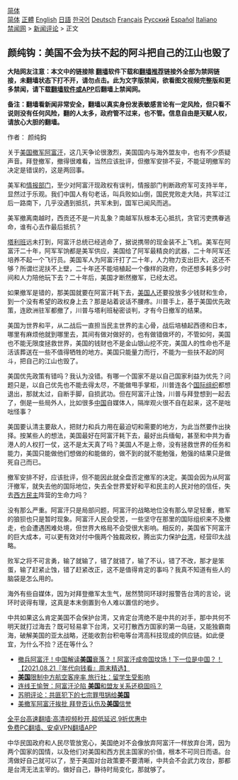 <!-- 面包屑导航 --> <div class="breadcrumb"><!-- GTranslate: https://gtranslate.io/ -->  <div class="switcher notranslate">  <div class="selected">  <a href="#" onclick="return false;"> 简体</a>  </div>  <div class="option">  <a href="https://www.bannedbook.org" onclick="doGTranslate('zh-CN|zh-CN');jQuery('div.switcher div.selected a').html(jQuery(this).html());return false;" title="简体中文" class="nturl selected"> 简体</a>  <a href="https://www.bannedbook.org/zh-tw/" onclick="doGTranslate('zh-CN|zh-TW');jQuery('div.switcher div.selected a').html(jQuery(this).html());return false;" title="繁體中文" class="nturl"> 正體</a>  <a href="https://www.bannedbook.org/en/" onclick="doGTranslate('zh-CN|en');jQuery('div.switcher div.selected a').html(jQuery(this).html());return false;" title="English" class="nturl"> English</a>  <a href="https://www.bannedbook.org/ja/" onclick="doGTranslate('zh-CN|ja');jQuery('div.switcher div.selected a').html(jQuery(this).html());return false;" title="日本語" class="nturl"> 日語</a>  <a href="https://www.bannedbook.org/ko/" onclick="doGTranslate('zh-CN|ko');jQuery('div.switcher div.selected a').html(jQuery(this).html());return false;" title="한국어" class="nturl"> 한국어</a>  <a href="https://www.bannedbook.org/de/" onclick="doGTranslate('zh-CN|de');jQuery('div.switcher div.selected a').html(jQuery(this).html());return false;" title="Deutsch" class="nturl"> Deutsch</a>  <a href="https://www.bannedbook.org/fr/" onclick="doGTranslate('zh-CN|fr');jQuery('div.switcher div.selected a').html(jQuery(this).html());return false;" title="Français" class="nturl"> Français</a>  <a href="https://www.bannedbook.org/ru/" onclick="doGTranslate('zh-CN|ru');jQuery('div.switcher div.selected a').html(jQuery(this).html());return false;" title="Русский" class="nturl"> Русский</a>  <a href="https://www.bannedbook.org/es/" onclick="doGTranslate('zh-CN|es');jQuery('div.switcher div.selected a').html(jQuery(this).html());return false;" title="Español" class="nturl"> Español</a>  <a href="https://www.bannedbook.org/it/" onclick="doGTranslate('zh-CN|it');jQuery('div.switcher div.selected a').html(jQuery(this).html());return false;" title="Italiano" class="nturl"> Italiano</a>  </div>  </div>      <div class='breadcrumb-sub'><!-- Breadcrumb NavXT 6.3.0 --> <a href="https://www.bannedbook.org/" class="home">禁闻网</a> &gt; <a href="https://www.bannedbook.org/bnews/comments/" class="category">新闻评论</a> &gt; 正文</div></div><h2>颜纯钩：美国不会为扶不起的阿斗把自己的江山也毁了</h2> <p class="notice"><b>大陆网友注意：本文中的链接除 <a href="https://github.com/bannedbook/fanqiang" >翻墙</a>软件下载和<a href="https://github.com/killgcd/justmysocks/blob/master/README.md">翻墙推荐</a>链接外全部为禁网链接，未翻墙状态下打不开，请勿点击。此为文字版禁闻，欲看图文视频完整版和更多禁闻，请下载<a href="https://github.com/bannedbook/fanqiang">翻墙软件或APP</a>后翻墙上禁闻网。</p><p>备注：翻墙看新闻非常安全，翻墙以真实身份发表敏感言论有一定风险，但只看不说则没有任何风险，翻的人太多，政府管不过来，也不管。信息自由是天赋人权，请放心大胆的翻墙。</b></p>  <div class="entry"> <p>作者： 颜纯鈎</p> <p>关于<a href="https://www.bannedbook.org/bnews/tag/%e7%be%8e%e5%9b%bd/" class="st_tag internal_tag" rel="tag" title="标签 美国 下的日志">美国</a><a href="https://www.bannedbook.org/bnews/tag/%E6%92%A4%E5%86%9B/" class="st_tag internal_tag" rel="tag" title="标签 撤军 下的日志">撤军</a><a href="https://www.bannedbook.org/bnews/tag/%e9%98%bf%e5%af%8c%e6%b1%97/" class="st_tag internal_tag" rel="tag" title="标签 阿富汗 下的日志">阿富汗</a>，这几天争论很激烈，美国国内与海外盟友中，也有不少质疑声音。拜登撤军，撤得很难看，当然应该批评，但撤军安排不妥，不能证明撤军的决定是错误的，这是两回事。</p> <p>美军和<a href="https://www.bannedbook.org/bnews/tag/%E6%83%85%E6%8A%A5%E9%83%A8%E9%97%A8/" class="st_tag internal_tag" rel="tag" title="标签 情报部门 下的日志">情报部门</a>，至少对阿富汗现政权有误判，情报部门判断政府军可支持半年，显然过于乐观。我们中国人有句老话，叫兵败如山倒，国民党败走大陆，共军过江后一路南下，几乎没遇到抵抗，共军未到，国军已闻风而逃。</p> <p>美军撤离南越时，西贡还不是一片乱象？南越军队根本无心抵抗，贪官污吏携眷逃命，谁有心去作最后抵抗？</p>  <p><a href="https://www.bannedbook.org/bnews/tag/%e5%a1%94%e5%88%a9%e7%8f%ad/" class="st_tag internal_tag" rel="tag" title="标签 塔利班 下的日志">塔利班</a>远未打到，阿富汗总统已经逃命了，据说携带的现金装不上飞机。美军在阿富汗二十年，阿军军饷都是美军供应，美国给了阿军最精良的武器，二十年阿军还培养不起一个飞行员。美国军人为阿富汗打了二十年，人力物力支出巨大，这还不够？所谓烂泥扶不上壁，二十年还不能培植起一个像样的政府，你还想多耗多少时间和人力陪他玩下去？二十年后，美国才断然撤军，已经太迟。</p> <p>如果撤军是错的，那美国就要在阿富汗耗下去，<a href="https://www.bannedbook.org/bnews/tag/%E7%BE%8E%E5%9B%BD%E4%BA%BA/" class="st_tag internal_tag" rel="tag" title="标签 美国人 下的日志">美国人</a>还要投放多少钱财和生命，到一个没有希望的政权身上去？那是站着说话不腰疼。川普手上，基于美国优先政策，连欧洲驻军都撤了，川普与塔利班秘密谈判，才有今日撤军的结果。</p> <p>美国为世界和平，从二战后一直担当民主世界的主心骨，战后培植起西德和日本，哪里有麻烦他就到哪里去，其间有做对做好的，也有做错做坏的，不管如何，美国也不能无限度拯救世界，美国的钱财也不是金山银山挖不完，美国人的性命也不是活该葬送在一些不值得牺牲的地方。美国只能量力而行，不能为一些扶不起的阿斗，把自己的江山也毁了。</p> <p>美国优先政策有错吗？我认为没错。有哪一个国家不是以自己国家利益为优先？问题只是，以自己优先也不能去得太尽，不能做甩手掌柜，川普连各个<a href="https://www.bannedbook.org/bnews/tag/%E5%9B%BD%E9%99%85%E7%BB%84%E7%BB%87/" class="st_tag internal_tag" rel="tag" title="标签 国际组织 下的日志">国际组织</a>都想退出，那就太过，自断手脚，自损武功。但在阿富汗止蚀，川普与拜登想到一起去了，倒是一些局外人，比如很多<span class='wp_keywordlink_affiliate'><a href="https://www.bannedbook.org/" title="中国" target="_blank">中国</a></span>自媒体人，隔岸观火很不自在起来，这不是咄咄怪事？</p>  <p>美国要认清主要敌人，把财力和兵力用在最迫切和需要的地方，为此当然要作出抉择。按某些人的想法，美国最好在阿富汗耗下去，最好出兵缅甸，甚至和中共为香港人的人权打一仗，这不是太天真了吗？美国人不是上帝，没有拯救世界的任务和能力，美国只能做他们想做的和能做的，做不到的就不能勉强，勉强的结果只是做死自己而已。</p> <p>撤军安排不好，应该批评，但不能因此就全盘否定撤军的决定。美国会因为从阿富汗撤军，就失去他的国际地位，失去全世界爱好和平和民主的人民对他的信任，失去<a href="https://www.bannedbook.org/bnews/tag/%e8%a5%bf%e6%96%b9%e6%b0%91%e4%b8%bb/" class="st_tag internal_tag" rel="tag" title="标签 西方民主 下的日志">西方民主</a>阵营的生命力吗？</p> <p>没有那么严重。阿富汗只是局部问题，阿富汗的战略地位没有那么举足轻重，撤军的狼狈也只是暂时现象。阿富汗人民会受苦，一些坚守在那里的国际组织来不及撤走，也会遭遇困难处境，但世界大格局不会受很大影响。相反的，美国省下阿富汗的巨大成本，可以更有效对付中俄两个独裁政权，腾出实力保护<a href="https://www.bannedbook.org/bnews/tag/%e5%8f%b0%e6%b9%be/" class="st_tag internal_tag" rel="tag" title="标签 台湾 下的日志">台湾</a>，经营印太战略。</p> <p>败军之将不可言勇，输了就输了，错了就错了，输了不认，错了不改，那才是笨蛋，输了赶紧止蚀，错了赶紧改正，这不是值得肯定的事吗？我真不知道有些人的脑袋是怎么用的。</p>  <p>海外有些自媒体，因为对拜登撤军太生气，居然赞同环球时报警告台湾的言论，说环时说得有理，这真是本末倒置到令人难以置信的地步。</p> <p>中共如果这么肯定美国不会保护台湾，又肯定台湾绝不是中共的对手，那中共何不明天就打过海去？既可轻易拿下台湾，又可打散西方国家的第一岛链，又能独霸南海，破解美国的亚太战略，还能收割台积电等台湾高科技现成的供应链。如此便宜，为什么不捡？还在等什么？</p> <ul class='op-related-articles' title='相关阅读'> <li><a href='https://www.bannedbook.org/bnews/taiwannews/20210821/1610578.html' target='_blank'>撤兵阿富汗！中国解读<b>美国</b>衰落？！阿富汗成帝国坟场！下一位是中国？！【2021.08.21『年代向钱看』周末精选】</a></li> <li><a href='https://www.bannedbook.org/bnews/bannedvideo/20210821/1610577.html' target='_blank'><b>美国</b>限制中方航空客座率 旅行社：留学生受影响</a></li> <li><a href='https://www.bannedbook.org/bnews/bannedvideo/20210821/1610571.html' target='_blank'>连线王愉贺：阿富汗沦陷 <b>美国</b>和盟友关系还稳固吗？</a></li> <li><a href='https://www.bannedbook.org/bnews/comments/20210821/1610562.html' target='_blank'>苏明评论：共匪犯下的七宗罪甩锅给<b>美国</b></a></li> <li><a href='https://www.bannedbook.org/bnews/cnnews/20210821/1610557.html' target='_blank'>美撤军阿富汗挨批 拜登否认伤及<b>美国</b>信誉</a></li> </ul> <p class="texttj"> <a href="https://github.com/bannedbook/fanqiang/wiki/V2ray%E6%9C%BA%E5%9C%BA" target="_blank">全平台高速翻墙:高清视频秒开,超低延迟,9折优惠中</a><br/> <a href="https://github.com/bannedbook/fanqiang/wiki/%E7%A6%81%E9%97%BB%E7%BD%91%E5%AE%89%E5%8D%93%E7%BF%BB%E5%A2%99%E6%96%B0%E9%97%BBAPP" target="_blank">免费PC翻墙、安卓VPN翻墙APP</a></p><p>中华民国政府和人民尽管放宽心，美国绝对不会像放弃阿富汗一样放弃台湾，因为两个国家的国情，以及他们对美国和西方民主国家的价值，根本不可同日而语。台湾做好自己就可以了，至于美国对台政策要不要清晰，中共会不会武力攻台，那都是台湾无法主宰的。做好自己，静待时局变化，那就够了。</p> <a name='sharetosocial'></a>  <div style="margin-bottom:5px;padding-bottom:5px;clear:both"> <div id="archive-pix-1" class="banner-ads"> <!-- AuctionX Display platform tag START --> <div id="26318x728x90x621x_ADSLOT2" clicktrack="%%CLICK_URL_ESC%%"></div> <!-- AuctionX Display platform tag END --> </div> <div id="archive-pix-2" class="banner-ads"> <!-- AuctionX Display platform tag START --> <div id="26315x300x250x621x_ADSLOT2" clicktrack="%%CLICK_URL_ESC%%"></div> <!-- AuctionX Display platform tag END --> </div> </div>  <div id="archive-pix-1" class="banner-ads"> <!-- AuctionX Display platform tag START --> <div id="26318x728x90x621x_ADSLOT3" clicktrack="%%CLICK_URL_ESC%%"></div> <!-- AuctionX Display platform tag END --> </div> </div><!--END ENTRY--> 
